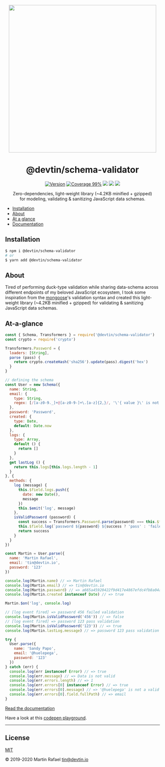 <p align="center"><img align="center" width="480" src="https://repository-images.githubusercontent.com/228456718/f4767e00-61e6-11ea-964a-7b02d8dcb48f"/></p>

<div align="center"><h1 align="center">@devtin/schema-validator</h1></div>

<p align="center">
<a href="https://www.npmjs.com/package/@devtin/schema-validator" target="_blank"><img src="https://img.shields.io/npm/v/@devtin/schema-validator.svg" alt="Version"></a>
<a href="https://htmlpreview.github.io/?https://github.com/devtin/schema-validator/blob/master/coverage/lcov-report/index.html"><img src="https://img.shields.io/badge/coverage-99%25-green" alt="Coverage 99%"></a>
<a href="/test/features"><img src="https://github.com/devtin/schema-validator/workflows/test/badge.svg"></a>
<a href="https://gitter.im/schema-validator/community"><img src="https://badges.gitter.im/schema-validator/community.svg"></a>
<a href="https://opensource.org/licenses" target="_blank"><img src="https://img.shields.io/badge/License-MIT-brightgreen.svg"></a>
</p>

<p align="center">
Zero-dependencies, light-weight library (~4.2KB minified + gzipped)<br>
for modeling, validating & sanitizing JavaScript data schemas.
</p>

- [Installation](#installation)
- [About](#about)
- [At a glance](#at-a-glance)
- [Documentation](https://devtin.github.io/schema-validator)

## Installation

```sh
$ npm i @devtin/schema-validator
# or
$ yarn add @devtin/schema-validator
```

## About

Tired of performing duck-type validation while sharing data-schema across different endpoints of my beloved
JavaScript ecosystem, I took some inspiration from the [mongoose](https://mongoosejs.com)'s validation syntax and created
this light-weight library (~4.2KB minified + gzipped) for validating & sanitizing JavaScript data schemas.

## At-a-glance

```js
const { Schema, Transformers } = require('@devtin/schema-validator')
const crypto = require('crypto')

Transformers.Password = {
  loaders: [String],
  parse (pass) {
    return crypto.createHash('sha256').update(pass).digest('hex')
  }
}

// defining the schema
const User = new Schema({
  name: String,
  email: {
    type: String,
    regex: [/[a-z0-9._]+@[a-z0-9-]+\.[a-z]{2,}/, '\'{ value }\' is not a valid e-mail address']
  },
  password: 'Password',
  created: {
    type: Date,
    default: Date.now
  },
  logs: {
    type: Array,
    default () {
      return []
    }
  },
  get lastLog () {
    return this.logs[this.logs.length - 1]
  }
}, {
  methods: {
    log (message) {
      this.$field.logs.push({
        date: new Date(),
        message
      })
      this.$emit('log', message)
    },
    isValidPassword (password) {
      const success = Transformers.Password.parse(password) === this.$field.password
      this.$field.log(`password ${password} ${success ? 'pass' : 'failed'} validation`)
      return success
    }
  }
})

const Martin = User.parse({
  name: 'Martin Rafael',
  email: 'tin@devtin.io',
  password: '123'
})

console.log(Martin.name) // => Martin Rafael
console.log(Martin.email) // => tin@devtin.io
console.log(Martin.password) // => a665a45920422f9d417e4867efdc4fb8a04a1f3fff1fa07e998e86f7f7a27ae3
console.log(Martin.created instanceof Date) // => true

Martin.$on('log', console.log)

// [log event fired] => password 456 failed validation
console.log(Martin.isValidPassword('456')) // => false
// [log event fired] => password 123 pass validation
console.log(Martin.isValidPassword('123')) // => true
console.log(Martin.lastLog.message) // => password 123 pass validation

try {
  User.parse({
    name: 'Sandy Papo',
    email: '@huelepega',
    password: '123'
  })
} catch (err) {
  console.log(err instanceof Error) // => true
  console.log(err.message) // => Data is not valid
  console.log(err.errors.length) // => 1
  console.log(err.errors[0] instanceof Error) // => true
  console.log(err.errors[0].message) // => '@huelepega' is not a valid e-mail address
  console.log(err.errors[0].field.fullPath) // => email
}

```


[Read the documentation](https://devtin.github.io/schema-validator)

Have a look at this <a href="https://codepen.io/tin_r/pen/PoqwLMb?editors=0011" target="_blank">codepen playground</a>.

* * *

## License

[MIT](https://opensource.org/licenses/MIT)

&copy; 2019-2020 Martin Rafael <tin@devtin.io>
